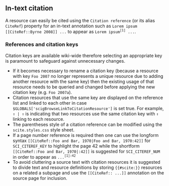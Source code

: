 ## In-text citation

A resource can easily be cited using the `Citation reference` (or its alias `CiteRef`)
property for an in-text annotation such as `Lorem ipsum [[CiteRef::Byrne 2008]] ...` to appear as
`Lorem ipsum`<sup>`[1]`</sup>` ...`.

### References and citation keys

Citation keys are available wiki-wide therefore selecting an
appropriate key is paramount to safeguard against unnecessary changes.

- If it becomes necessary to rename a citation key (because a resource with key
  `Foo 2007` no longer represents a unique resource due to adding another resource
  with the same key) then the existing usage of that resource needs to be queried and
  changed before applying the new citation key (e.g. `Foo 2007a`).
- Citation resources that use the same key are displayed on the reference list
  and linked to each other in case `$GLOBALS['scigBrowseLinkToCitationResource']` is set
  true. For example, ` ↑ | ↑` is indicating that two resources use the same citation
  key with `↑` linking to each resource.
- The parentheses style of a citation reference can be modified using the `scite.styles.css`
  style sheet.
- If a page number reference is required then one can use the longform syntax
  `[[CiteRef::Foo and Bar, 1970|Foo and Bar, 1970:42]]` for `SCI_CITEREF_KEY` to highlight
  the page 42 while the shortform `[[CiteRef::Foo and Bar, 1970|:42]]` is suggested for
  `SCI_CITEREF_NUM` in order to appear as `...`<sup>`[1]:42`</sup>
- To avoid cluttering a source text with citation resources it is suggested to divide
  text and resource definitions by storing `{{#scite:}}` resources on a related a subpage
  and use the `[[CiteRef:: ...]]` annotation on the source page for inclusion.
